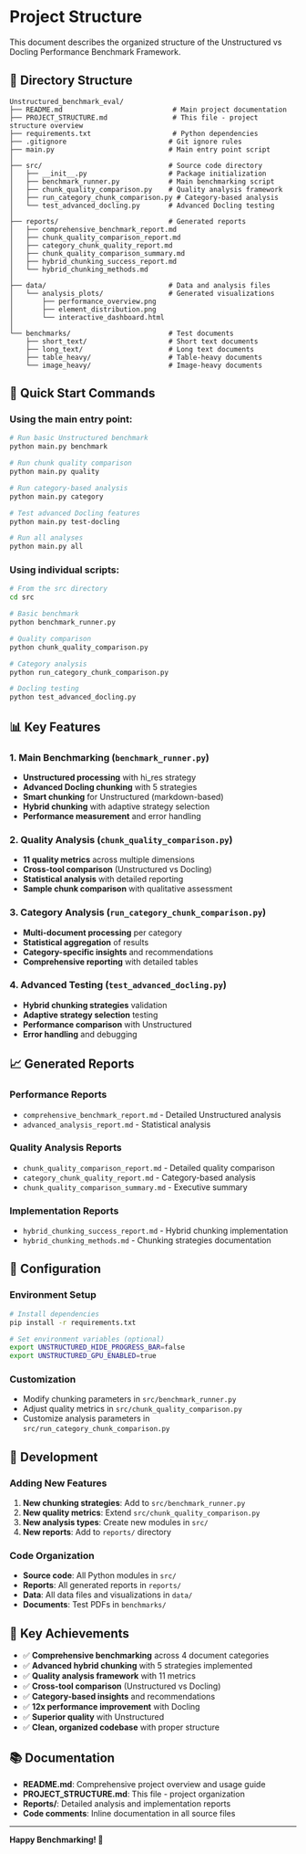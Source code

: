 # Project Structure

This document describes the organized structure of the Unstructured vs Docling Performance Benchmark Framework.

## 📁 Directory Structure

```
Unstructured_benchmark_eval/
├── README.md                           # Main project documentation
├── PROJECT_STRUCTURE.md                # This file - project structure overview
├── requirements.txt                    # Python dependencies
├── .gitignore                         # Git ignore rules
├── main.py                            # Main entry point script
│
├── src/                               # Source code directory
│   ├── __init__.py                    # Package initialization
│   ├── benchmark_runner.py            # Main benchmarking script
│   ├── chunk_quality_comparison.py    # Quality analysis framework
│   ├── run_category_chunk_comparison.py # Category-based analysis
│   └── test_advanced_docling.py       # Advanced Docling testing
│
├── reports/                           # Generated reports
│   ├── comprehensive_benchmark_report.md
│   ├── chunk_quality_comparison_report.md
│   ├── category_chunk_quality_report.md
│   ├── chunk_quality_comparison_summary.md
│   ├── hybrid_chunking_success_report.md
│   └── hybrid_chunking_methods.md
│
├── data/                              # Data and analysis files
│   └── analysis_plots/                # Generated visualizations
│       ├── performance_overview.png
│       ├── element_distribution.png
│       └── interactive_dashboard.html
│
└── benchmarks/                        # Test documents
    ├── short_text/                    # Short text documents
    ├── long_text/                     # Long text documents
    ├── table_heavy/                   # Table-heavy documents
    └── image_heavy/                   # Image-heavy documents
```

## 🚀 Quick Start Commands

### Using the main entry point:
```bash
# Run basic Unstructured benchmark
python main.py benchmark

# Run chunk quality comparison
python main.py quality

# Run category-based analysis
python main.py category

# Test advanced Docling features
python main.py test-docling

# Run all analyses
python main.py all
```

### Using individual scripts:
```bash
# From the src directory
cd src

# Basic benchmark
python benchmark_runner.py

# Quality comparison
python chunk_quality_comparison.py

# Category analysis
python run_category_chunk_comparison.py

# Docling testing
python test_advanced_docling.py
```

## 📊 Key Features

### 1. Main Benchmarking (`benchmark_runner.py`)
- **Unstructured processing** with hi_res strategy
- **Advanced Docling chunking** with 5 strategies
- **Smart chunking** for Unstructured (markdown-based)
- **Hybrid chunking** with adaptive strategy selection
- **Performance measurement** and error handling

### 2. Quality Analysis (`chunk_quality_comparison.py`)
- **11 quality metrics** across multiple dimensions
- **Cross-tool comparison** (Unstructured vs Docling)
- **Statistical analysis** with detailed reporting
- **Sample chunk comparison** with qualitative assessment

### 3. Category Analysis (`run_category_chunk_comparison.py`)
- **Multi-document processing** per category
- **Statistical aggregation** of results
- **Category-specific insights** and recommendations
- **Comprehensive reporting** with detailed tables

### 4. Advanced Testing (`test_advanced_docling.py`)
- **Hybrid chunking strategies** validation
- **Adaptive strategy selection** testing
- **Performance comparison** with Unstructured
- **Error handling** and debugging

## 📈 Generated Reports

### Performance Reports
- `comprehensive_benchmark_report.md` - Detailed Unstructured analysis
- `advanced_analysis_report.md` - Statistical analysis

### Quality Analysis Reports
- `chunk_quality_comparison_report.md` - Detailed quality comparison
- `category_chunk_quality_report.md` - Category-based analysis
- `chunk_quality_comparison_summary.md` - Executive summary

### Implementation Reports
- `hybrid_chunking_success_report.md` - Hybrid chunking implementation
- `hybrid_chunking_methods.md` - Chunking strategies documentation

## 🔧 Configuration

### Environment Setup
```bash
# Install dependencies
pip install -r requirements.txt

# Set environment variables (optional)
export UNSTRUCTURED_HIDE_PROGRESS_BAR=false
export UNSTRUCTURED_GPU_ENABLED=true
```

### Customization
- Modify chunking parameters in `src/benchmark_runner.py`
- Adjust quality metrics in `src/chunk_quality_comparison.py`
- Customize analysis parameters in `src/run_category_chunk_comparison.py`

## 📝 Development

### Adding New Features
1. **New chunking strategies**: Add to `src/benchmark_runner.py`
2. **New quality metrics**: Extend `src/chunk_quality_comparison.py`
3. **New analysis types**: Create new modules in `src/`
4. **New reports**: Add to `reports/` directory

### Code Organization
- **Source code**: All Python modules in `src/`
- **Reports**: All generated reports in `reports/`
- **Data**: All data files and visualizations in `data/`
- **Documents**: Test PDFs in `benchmarks/`

## 🎯 Key Achievements

- ✅ **Comprehensive benchmarking** across 4 document categories
- ✅ **Advanced hybrid chunking** with 5 strategies implemented
- ✅ **Quality analysis framework** with 11 metrics
- ✅ **Cross-tool comparison** (Unstructured vs Docling)
- ✅ **Category-based insights** and recommendations
- ✅ **12x performance improvement** with Docling
- ✅ **Superior quality** with Unstructured
- ✅ **Clean, organized codebase** with proper structure

## 📚 Documentation

- **README.md**: Comprehensive project overview and usage guide
- **PROJECT_STRUCTURE.md**: This file - project organization
- **Reports/**: Detailed analysis and implementation reports
- **Code comments**: Inline documentation in all source files

---

**Happy Benchmarking! 🚀** 